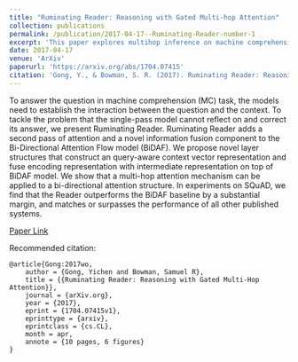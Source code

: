 ```yaml
---
title: "Ruminating Reader: Reasoning with Gated Multi-hop Attention"
collection: publications
permalink: /publication/2017-04-17--Ruminating-Reader-number-1
excerpt: 'This paper explores multihop inference on machine comprehension task.'
date: 2017-04-17
venue: 'ArXiv'
paperurl: 'https://arxiv.org/abs/1704.07415'
citation: 'Gong, Y., & Bowman, S. R. (2017). Ruminating Reader: Reasoning with Gated Multi-Hop Attention. arXiv.org.'
---
```

To answer the question in machine comprehension (MC) task, the models need to establish the interaction between the question and the context. To tackle the problem that the single-pass model cannot reflect on and correct its answer, we present Ruminating Reader. Ruminating Reader adds a second pass of attention and a novel information fusion component to the Bi-Directional Attention Flow model (BiDAF). We propose novel layer structures that construct an query-aware context vector representation and fuse encoding representation with intermediate representation on top of BiDAF model. We show that a multi-hop attention mechanism can be applied to a bi-directional attention structure. In experiments on SQuAD, we find that the Reader outperforms the BiDAF baseline by a substantial margin, and matches or surpasses the performance of all other published systems.

[Paper Link](https://arxiv.org/abs/1704.07415)

Recommended citation:

	@article{Gong:2017wo,
		author = {Gong, Yichen and Bowman, Samuel R},
		title = {{Ruminating Reader: Reasoning with Gated Multi-Hop Attention}},
		journal = {arXiv.org},
		year = {2017},
		eprint = {1704.07415v1},
		eprinttype = {arxiv},
		eprintclass = {cs.CL},
		month = apr,
		annote = {10 pages, 6 figures}
	}


